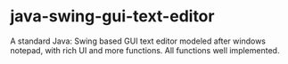 # java-swing-gui-text-editor
A standard Java: Swing based GUI text editor modeled after windows notepad, with rich UI and more functions. All functions well implemented.
